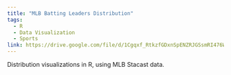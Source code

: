 ```yaml
---
title: "MLB Batting Leaders Distribution"
tags:
  - R
  - Data Visualization
  - Sports
link: https://drive.google.com/file/d/1Cgqxf_RtkzfGDxnSpENZRJGSsmRI476W/view?usp=sharing
---
```

Distribution visualizations in R, using MLB Stacast data.
